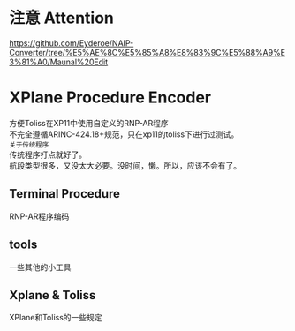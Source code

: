 # 注意 Attention
https://github.com/Eyderoe/NAIP-Converter/tree/%E5%AE%8C%E5%85%A8%E8%83%9C%E5%88%A9%E3%81%A0/Maunal%20Edit
# XPlane Procedure Encoder
方便Toliss在XP11中使用自定义的RNP-AR程序\
不完全遵循ARINC-424.18+规范，只在xp11的toliss下进行过测试。\
``关于传统程序``\
传统程序打点就好了。\
航段类型很多，又没太大必要。没时间，懒。所以，应该不会有了。
## Terminal Procedure
RNP-AR程序编码
## tools
一些其他的小工具
## Xplane & Toliss
XPlane和Toliss的一些规定

